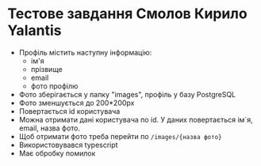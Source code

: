 # Тестове завдання Смолов Кирило Yalantis

* Профіль містить наступну інформацію:
  * ім'я
  * прізвище
  * email
  * фото профілю
* Фото зберiгається у папку "images", профiль у базу PostgreSQL
* Фото зменшується до 200*200px 
* Повертається id користувача
* Можна отримати данi користувача по id. У даних повертається iм`я, email, назва фото.
* Щоб отримати фото треба перейти по `/images/{назва фото}`
* Використовувався typescript
* Має обробку помилок